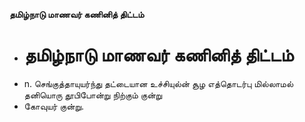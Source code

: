 **தமிழ்நாடு மாணவர் கணினித் திட்டம்**
- # தமிழ்நாடு மாணவர் கணினித் திட்டம்
- n. செங்குத்தாயுயர்ந்து தட்டையான உச்சியுல்ன் சூழ எத்தொடர்பு மில்லாமல் தனியொரு தூபிபோன்று நிற்கும் குன்று
- கோவுயர் குன்று.

